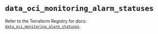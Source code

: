 # `data_oci_monitoring_alarm_statuses`

Refer to the Terraform Registry for docs: [`data_oci_monitoring_alarm_statuses`](https://registry.terraform.io/providers/oracle/oci/7.19.0/docs/data-sources/monitoring_alarm_statuses).
